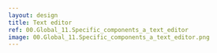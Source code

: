 ```yaml
---
layout: design
title: Text editor
ref: 00.Global_11.Specific_components_a_text_editor
image: 00.Global_11.Specific_components_a_text_editor.png
---
```


